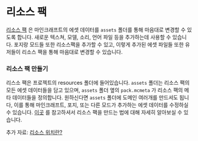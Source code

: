리소스 팩
==============

[리소스 팩][리소스팩] 은 마인크래프트의 에셋 데이터를 `assets` 폴더를 통해 마음대로 변경할 수 있도록 합니다. 새로운 텍스쳐, 모델, 소리, 언어 파일 등을 추가하는데 사용할 수 있습니다. 포지랑 모드들 또한 리소스팩을 추가할 수 있고, 이렇게 추가된 에셋 파일들 또한 유저들이 리소스 팩을 통해 마음대로 변경할 수 있습니다.

### 리소스 팩 만들기

리스소 팩은 프로젝트의 resources 폴더에 들어있습니다. `assets` 폴더는 리소스 팩의 모든 에셋 데이터들을 담고 있으며, `assets` 폴더 옆의 `pack.mcmeta` 가 리소스 팩의 메타 데이터들을 정의합니다.
원하신다면 `assets` 폴더에 도메인 여러개를 만드셔도 됩니다, 이를 통해 마인크래프트, 포지, 또는 다른 모드가 추가하는 에셋 데이터를 수정하실 수 있습니다.
[이곳][리소스팩만들기] 를 참고하셔서 리소스 팩을 만드는 법에 대해 자세히 알아보실 수 있습니다.

추가 자료: [리소스 위치란?][리소스]

[리소스팩]: https://minecraft.fandom.com/ko/wiki/%EB%A6%AC%EC%86%8C%EC%8A%A4_%ED%8C%A9
[리소스팩만들기]: https://minecraft.fandom.com/ko/wiki/%ED%8A%9C%ED%86%A0%EB%A6%AC%EC%96%BC/%EB%A6%AC%EC%86%8C%EC%8A%A4_%ED%8C%A9_%EB%A7%8C%EB%93%A4%EA%B8%B0
[리소스]: ../../concepts/resources.md#ResourceLocation
